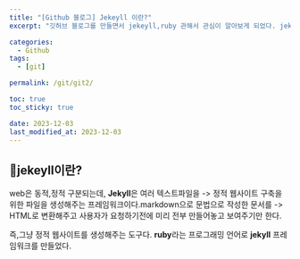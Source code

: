 ```yaml
---
title: "[Github 블로그] Jekeyll 이란?"
excerpt: "깃허브 블로그를 만들면서 jekeyll,ruby 관해서 관심이 알아보게 되었다. jekeyll,ruby관해 배워보자. "

categories:
  - Github
tags:
  - [git]

permalink: /git/git2/

toc: true
toc_sticky: true

date: 2023-12-03
last_modified_at: 2023-12-03
---
```






## 📌jekeyll이란?

web은 동적,정적 구분되는데,
**Jekyll**은 여러 텍스트파일을 -> 정적 웹사이트 구축을 위한 파일을 생성해주는 프레임워크이다.markdown으로 문법으로 작성한 문서를 -> HTML로 변환해주고 사용자가 요청하기전에 미리 전부 만들어놓고 보여주기만 한다.

즉,그냥 정적 웹사이트를 생성해주는 도구다.
**ruby**라는 프로그래밍 언어로 **jekyll** 프레임워크를 만들었다.
